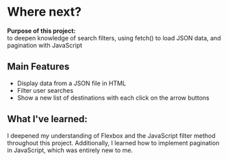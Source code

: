 <h1>Where next?</h1>

<p><strong>Purpose of this project:</strong><br>
to deepen knowledge of search filters, using fetch() to load JSON data, and pagination with JavaScript</p>

<h2>Main Features</h2>

<ul>
<li>Display data from a JSON file in HTML</li>
<li>Filter user searches</li>
<li>Show a new list of destinations with each click on the arrow buttons</li>
</ul>

<h2>What I&#39;ve learned:</h2>
<p> I deepened my understanding of Flexbox and the JavaScript filter method throughout this project. Additionally, I learned how to implement pagination in JavaScript, which was entirely new to me.</p>
